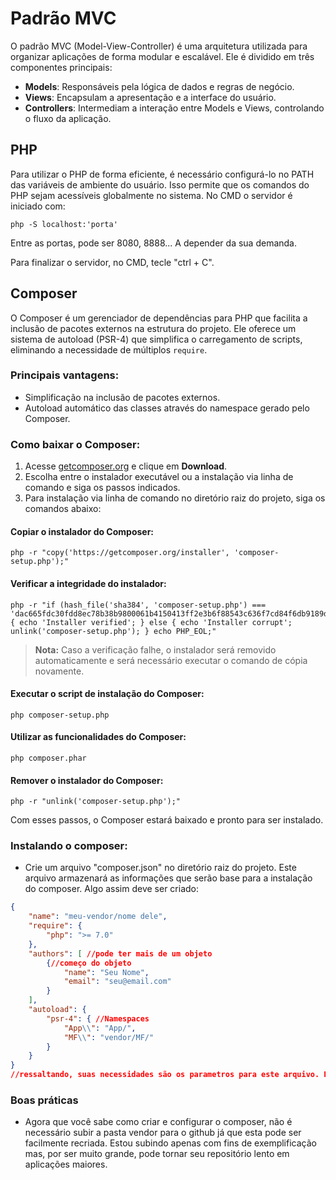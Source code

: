 
# Padrão MVC
O padrão MVC (Model-View-Controller) é uma arquitetura utilizada para organizar aplicações de forma modular e escalável. Ele é dividido em três componentes principais:
- **Models**: Responsáveis pela lógica de dados e regras de negócio.
- **Views**: Encapsulam a apresentação e a interface do usuário.
- **Controllers**: Intermediam a interação entre Models e Views, controlando o fluxo da aplicação.

## PHP
Para utilizar o PHP de forma eficiente, é necessário configurá-lo no PATH das variáveis de ambiente do usuário. Isso permite que os comandos do PHP sejam acessíveis globalmente no sistema.
No CMD o servidor é iniciado com:
```shell
php -S localhost:'porta'
```
Entre as portas, pode ser 8080, 8888... A depender da sua demanda.

Para finalizar o servidor, no CMD, tecle "ctrl + C".

## Composer
O Composer é um gerenciador de dependências para PHP que facilita a inclusão de pacotes externos na estrutura do projeto. Ele oferece um sistema de autoload (PSR-4) que simplifica o carregamento de scripts, eliminando a necessidade de múltiplos `require`.

### Principais vantagens:
- Simplificação na inclusão de pacotes externos.
- Autoload automático das classes através do namespace gerado pelo Composer.

### Como baixar o Composer:

1. Acesse [getcomposer.org](https://getcomposer.org) e clique em **Download**.
2. Escolha entre o instalador executável ou a instalação via linha de comando e siga os passos indicados.
3. Para instalação via linha de comando no diretório raiz do projeto, siga os comandos abaixo:

#### Copiar o instalador do Composer:
```shell
php -r "copy('https://getcomposer.org/installer', 'composer-setup.php');"
```

#### Verificar a integridade do instalador:
```shell
php -r "if (hash_file('sha384', 'composer-setup.php') === 'dac665fdc30fdd8ec78b38b9800061b4150413ff2e3b6f88543c636f7cd84f6db9189d43a81e5503cda447da73c7e5b6') { echo 'Installer verified'; } else { echo 'Installer corrupt'; unlink('composer-setup.php'); } echo PHP_EOL;"
```
> **Nota:** Caso a verificação falhe, o instalador será removido automaticamente e será necessário executar o comando de cópia novamente.

#### Executar o script de instalação do Composer:
```shell
php composer-setup.php
```

#### Utilizar as funcionalidades do Composer:
```shell
php composer.phar
```

#### Remover o instalador do Composer:
```shell
php -r "unlink('composer-setup.php');"
```

Com esses passos, o Composer estará baixado e pronto para ser instalado.

### Instalando o composer:
- Crie um arquivo "composer.json" no diretório raiz do projeto. Este arquivo armazenará as informações que serão base para a instalação do composer.
Algo assim deve ser criado:
```JSON
{
    "name": "meu-vendor/nome dele",
    "require": {
        "php": ">= 7.0"
    },
    "authors": [ //pode ter mais de um objeto
        {//começo do objeto
            "name": "Seu Nome",
            "email": "seu@email.com"
        }
    ],
    "autoload": {
        "psr-4": { //Namespaces
            "App\\": "App/",
            "MF\\": "vendor/MF/"
        }
    }
}
//ressaltando, suas necessidades são os parametros para este arquivo. Este é só um exemplo simples
```

### Boas práticas
- Agora que você sabe como criar e configurar o composer, não é necessário subir a pasta vendor para o github já que esta pode ser facilmente recriada. Estou subindo apenas com fins de exemplificação mas, por ser muito grande, pode tornar seu repositório lento em aplicações maiores.
